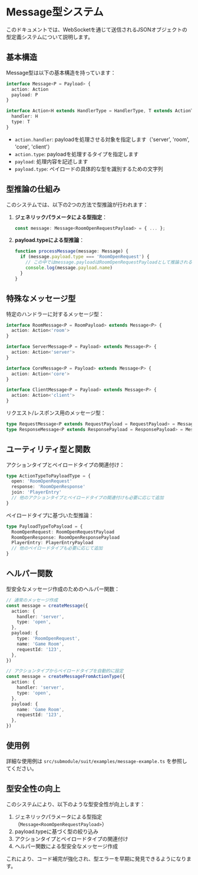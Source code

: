 # Message型システム

このドキュメントでは、WebSocketを通じて送信されるJSONオブジェクトの型定義システムについて説明します。

## 基本構造

Message型は以下の基本構造を持っています：

```typescript
interface Message<P = Payload> {
  action: Action
  payload: P
}

interface Action<H extends HandlerType = HandlerType, T extends ActionType = ActionType> {
  handler: H
  type: T
}
```

- `action.handler`: payloadを処理させる対象を指定します（'server', 'room', 'core', 'client'）
- `action.type`: payloadを処理するタイプを指定します
- `payload`: 処理内容を記述します
- `payload.type`: ペイロードの具体的な型を識別するための文字列

## 型推論の仕組み

このシステムでは、以下の2つの方法で型推論が行われます：

1. **ジェネリックパラメータによる型指定**：

   ```typescript
   const message: Message<RoomOpenRequestPayload> = { ... };
   ```

2. **payload.typeによる型推論**：
   ```typescript
   function processMessage(message: Message) {
     if (message.payload.type === 'RoomOpenRequest') {
       // この中ではmessage.payloadはRoomOpenRequestPayloadとして推論される
       console.log(message.payload.name)
     }
   }
   ```

## 特殊なメッセージ型

特定のハンドラーに対するメッセージ型：

```typescript
interface RoomMessage<P = RoomPayload> extends Message<P> {
  action: Action<'room'>
}

interface ServerMessage<P = Payload> extends Message<P> {
  action: Action<'server'>
}

interface CoreMessage<P = Payload> extends Message<P> {
  action: Action<'core'>
}

interface ClientMessage<P = Payload> extends Message<P> {
  action: Action<'client'>
}
```

リクエスト/レスポンス用のメッセージ型：

```typescript
type RequestMessage<P extends RequestPayload = RequestPayload> = Message<P>
type ResponseMessage<P extends ResponsePayload = ResponsePayload> = Message<P>
```

## ユーティリティ型と関数

アクションタイプとペイロードタイプの関連付け：

```typescript
type ActionTypeToPayloadType = {
  open: 'RoomOpenRequest'
  response: 'RoomOpenResponse'
  join: 'PlayerEntry'
  // 他のアクションタイプとペイロードタイプの関連付けも必要に応じて追加
}
```

ペイロードタイプに基づいた型推論：

```typescript
type PayloadTypeToPayload = {
  RoomOpenRequest: RoomOpenRequestPayload
  RoomOpenResponse: RoomOpenResponsePayload
  PlayerEntry: PlayerEntryPayload
  // 他のペイロードタイプも必要に応じて追加
}
```

## ヘルパー関数

型安全なメッセージ作成のためのヘルパー関数：

```typescript
// 通常のメッセージ作成
const message = createMessage({
  action: {
    handler: 'server',
    type: 'open',
  },
  payload: {
    type: 'RoomOpenRequest',
    name: 'Game Room',
    requestId: '123',
  },
})

// アクションタイプからペイロードタイプを自動的に設定
const message = createMessageFromActionType({
  action: {
    handler: 'server',
    type: 'open',
  },
  payload: {
    name: 'Game Room',
    requestId: '123',
  },
})
```

## 使用例

詳細な使用例は `src/submodule/suit/examples/message-example.ts` を参照してください。

## 型安全性の向上

このシステムにより、以下のような型安全性が向上します：

1. ジェネリックパラメータによる型指定（`Message<RoomOpenRequestPayload>`）
2. payload.typeに基づく型の絞り込み
3. アクションタイプとペイロードタイプの関連付け
4. ヘルパー関数による型安全なメッセージ作成

これにより、コード補完が強化され、型エラーを早期に発見できるようになります。

